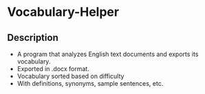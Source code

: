 # Vocabulary-Helper
## Description
 - A program that analyzes English text documents and exports its vocabulary.
 - Exported in .docx format.
 - Vocabulary sorted based on difficulty
 - With definitions, synonyms, sample sentences, etc.
